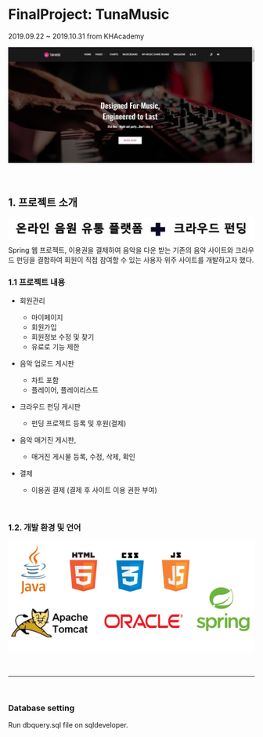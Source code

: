 # FinalProject: TunaMusic
2019.09.22 ~ 2019.10.31 from KHAcademy

![sample](./src/main/webapp/resources/img/etc-img/sample.png)

<br>

## 1. 프로젝트 소개

![info](./src/main/webapp/resources/img/etc-img/project-info.png)
Spring 웹 프로젝트, 이용권을 결제하여 음악을 다운 받는 기존의 음악 사이트와 크라우드 펀딩을 결합하여 회원이 직접 참여할 수 있는 사용자 위주 사이트를 개발하고자 했다.


### 1.1 프로젝트 내용
- 회원관리
    - 마이페이지
    - 회원가입
    - 회원정보 수정 및 찾기
    - 유료로 기능 제한

- 음악 업로드 게시판
    - 차트 포함
    - 플레이어, 플레이리스트

- 크라우드 펀딩 게시판
    - 펀딩 프로젝트 등록 및 후원(결제)

- 음악 매거진 게시판,
    - 매거진 게시물 등록, 수정, 삭제, 확인

- 결제
    - 이용권 결제 (결제 후 사이트 이용 권한 부여)

<br>

### 1.2. 개발 환경 및 언어
![DE](./src/main/webapp/resources/img/etc-img/de.png)

<br>
<hr>
<br>

### Database setting
Run dbquery.sql file on sqldeveloper.
